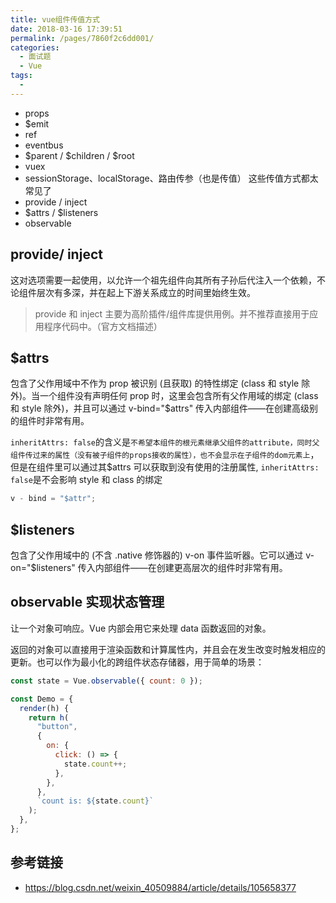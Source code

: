 ```yaml
---
title: vue组件传值方式
date: 2018-03-16 17:39:51
permalink: /pages/7860f2c6dd001/
categories:
  - 面试题
  - Vue
tags:
  -
---
```


- props
- \$emit
- ref
- eventbus
- \$parent / \$children / \$root
- vuex
- sessionStorage、localStorage、路由传参（也是传值） 这些传值方式都太常见了
- provide / inject
- \$attrs / \$listeners
- observable

<!-- more -->

## provide/ inject

这对选项需要一起使用，以允许一个祖先组件向其所有子孙后代注入一个依赖，不论组件层次有多深，并在起上下游关系成立的时间里始终生效。

> provide 和 inject 主要为高阶插件/组件库提供用例。并不推荐直接用于应用程序代码中。（官方文档描述）

## \$attrs

包含了父作用域中不作为 prop 被识别 (且获取) 的特性绑定 (class 和 style 除外)。当一个组件没有声明任何 prop 时，这里会包含所有父作用域的绑定 (class 和 style 除外)，并且可以通过 v-bind="\$attrs" 传入内部组件——在创建高级别的组件时非常有用。

`inheritAttrs: false`的含义是`不希望本组件的根元素继承父组件的attribute，同时父组件传过来的属性（没有被子组件的props接收的属性），也不会显示在子组件的dom元素上`，但是在组件里可以通过其\$attrs 可以获取到没有使用的注册属性, `inheritAttrs: false`是不会影响 style 和 class 的绑定

```js
v - bind = "$attr";
```

## \$listeners

包含了父作用域中的 (不含 .native 修饰器的) v-on 事件监听器。它可以通过 v-on="\$listeners" 传入内部组件——在创建更高层次的组件时非常有用。

## observable 实现状态管理

让一个对象可响应。Vue 内部会用它来处理 data 函数返回的对象。

返回的对象可以直接用于渲染函数和计算属性内，并且会在发生改变时触发相应的更新。也可以作为最小化的跨组件状态存储器，用于简单的场景：

```js
const state = Vue.observable({ count: 0 });

const Demo = {
  render(h) {
    return h(
      "button",
      {
        on: {
          click: () => {
            state.count++;
          },
        },
      },
      `count is: ${state.count}`
    );
  },
};
```

## 参考链接

- <https://blog.csdn.net/weixin_40509884/article/details/105658377>

